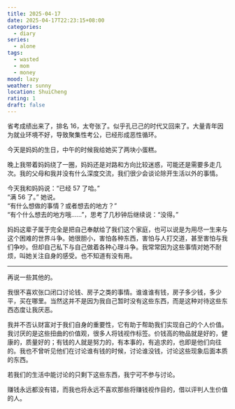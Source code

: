 ```yaml
---
title: 2025-04-17
date: 2025-04-17T22:23:15+08:00
categories:
  - diary
series:
  - alone
tags:
  - wasted
  - mom
  - money
mood: lazy
weather: sunny
location: ShuiCheng
rating: 1
draft: false
---
```

省考成绩出来了，排名 16，太夸张了。似乎孔已己的时代又回来了。大量青年因为就业环境不好，导致聚集性考公，已经形成恶性循环。

今天是妈妈的生日，中午的时候我给她买了两块小蛋糕。

晚上我带着妈妈绕了一圈，妈妈还是对路和方向比较迷惑，可能还是需要多走几次。我的父母和我并没有什么深度交流，我们很少会谈论除开生活以外的事情。

今天我和妈妈说：“已经 57 了哈。”   
“满 56 了。” 她说。  
“有什么想做的事情？或者想去的地方？”   
“有个什么想去的地方哦……”，思考了几秒钟后继续说：“没得。”

妈妈这辈子属于完全是把自己奉献给了我们这个家庭，也可以说是为用尽一生来与这个困难的世界斗争。她很胆小，害怕各种东西，害怕与人打交道，甚至害怕与我们争吵。但却自己私下与自己做着各种心理斗争。我常常因为这些事情对她不耐烦，叫她关注自身的感受。也不知道有没有用。

-------

再说一些其他的。

我很不喜欢张口闭口讨论钱、房子之类的事情。谁谁谁有钱，房子多少钱，多少平，买在哪里。当然这并不是因为我自己暂时没有这些东西，而是这种对待这些东西态度让我厌恶。

我并不否认财富对于我们自身的重要性，它有助于帮助我们实现自己的个人价值。我讨厌的是这些扭曲的价值观，很多人将钱视作标签。价钱高的物品就是好的，健康的，质量好的；有钱的人就是努力的，有本事的，有追求的，也即是他们向往的。我也不曾听见他们在讨论谁有钱的时候，讨论谁没钱，讨论这些现象后面本质的东西。

若我们的生活中能讨论的只剩下这些东西，我宁可不参与讨论。

赚钱永远都没有错，而我也将永远不喜欢那些将赚钱视作目的，借以评判人生价值的人。
